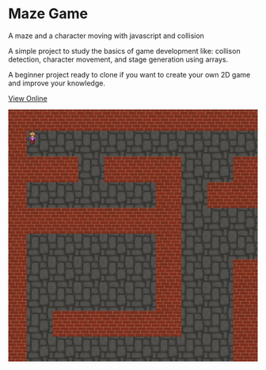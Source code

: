 # Maze Game

A maze and a character moving with javascript and collision

A simple project to study the basics of game development like: collison detection, character movement, and stage generation using arrays.

A beginner project ready to clone if you want to create your own 2D game and improve your knowledge.

[View Online](https://thiagowfer.github.io/maze-game/)

![img/maze-game.jpg](https://github.com/thiagowfer/maze-game/blob/master/img/maze-game.jpg)
